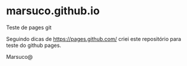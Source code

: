 # marsuco.github.io


Teste de pages git

Seguindo dicas de https://pages.github.com/ criei este repositório para teste do github pages.

Marsuco@
